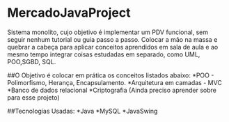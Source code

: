 # MercadoJavaProject

Sistema monolito, cujo objetivo é implementar um PDV funcional, sem seguir nenhum tutorial ou guia passo a passo. 
Colocar a mão na massa e quebrar a cabeça para aplicar conceitos aprendidos em sala de aula e ao mesmo tempo integrar
coisas estudadas em separado, como UML, POO,SGBD, SQL. 

##O Objetivo é colocar em prática os conceitos listados abaixo:
*POO - Polimorfismo, Herança, Encapsulamento.
*Arquitetura em camadas - MVC
*Banco de dados relacional 
*Criptografia (Ainda preciso aprender sobre para esse projeto)

##Tecnologias Usadas:
*Java
*MySQL
*JavaSwing
